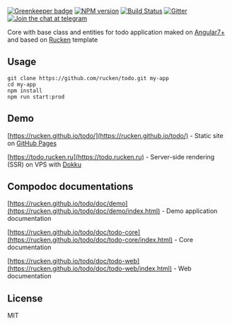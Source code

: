 [![Greenkeeper badge](https://badges.greenkeeper.io/rucken/todo.svg)](https://greenkeeper.io/)
[![NPM version][npm-image]][npm-url]
[![Build Status][travis-image]][travis-url]
[![Gitter][gitter-image]][gitter-url]
[![Join the chat at telegram][telegram-image]][telegram-url]

Core with base class and entities for todo application maked on [Angular7+](https://angular.io) and based on [Rucken](https://github.com/rucken) template

## Usage
```
git clone https://github.com/rucken/todo.git my-app
cd my-app
npm install
npm run start:prod
```

## Demo

[https://rucken.github.io/todo/](https://rucken.github.io/todo/) - Static site on [GitHub Pages](https://pages.github.com/)

[https://todo.rucken.ru](https://todo.rucken.ru) - Server-side rendering (SSR) on VPS with [Dokku](http://dokku.viewdocs.io/dokku/)

## Compodoc documentations

[https://rucken.github.io/todo/doc/demo](https://rucken.github.io/todo/doc/demo/index.html) - Demo application documentation

[https://rucken.github.io/todo/doc/todo-core](https://rucken.github.io/todo/doc/todo-core/index.html) - Core documentation

[https://rucken.github.io/todo/doc/todo-web](https://rucken.github.io/todo/doc/todo-web/index.html) - Web documentation

## License

MIT

[travis-image]: https://travis-ci.org/rucken/todo.svg?branch=master
[travis-url]: https://travis-ci.org/rucken/todo
[gitter-image]: https://img.shields.io/gitter/room/rucken/todo.js.svg
[gitter-url]: https://gitter.im/rucken/todo
[npm-image]: https://badge.fury.io/js/%40rucken%2Ftodo-core.svg
[npm-url]: https://npmjs.org/package/@rucken/todo-core
[dependencies-image]: https://david-dm.org/rucken/todo-core/status.svg
[dependencies-url]: https://david-dm.org/rucken/todo-core
[telegram-image]: https://img.shields.io/badge/chat-telegram-blue.svg?maxAge=2592000
[telegram-url]: https://t.me/rucken